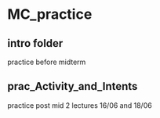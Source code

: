 # MC_practice

## intro folder
practice before midterm 

## prac_Activity_and_Intents
practice post mid 
2 lectures 
16/06 and 18/06
